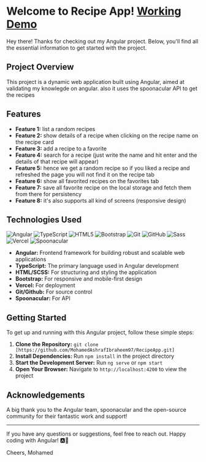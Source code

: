 # Welcome to Recipe App! [Working Demo](https://recipe-app-five-lime.vercel.app/recipes)

Hey there! Thanks for checking out my Angular project. Below, you'll find all the essential information to get started with the project.

## Project Overview
This project is a dynamic web application built using Angular, aimed at validating my knowlegde on angular. also it uses the spoonacular API to get the recipes

## Features
- **Feature 1:** list a random recipes
- **Feature 2:** show details of a recipe when clicking on the recipe name on the recipe card
- **Feature 3:** add a recipe to a favorite 
- **Feature 4:** search for a recipe (just write the name and hit enter and the details of that recipe will appear) 
- **Feature 5:** hence we get a random recipe so if you liked a recipe and refreshed the page you will not find it on the recipe tab
- **Feature 6:** show all favorited recipes on the favorites tab 
- **Feature 7:** save all favorite recipe on the local storage and fetch them from there for persistency
- **Feature 8:** it's also supports all kind of screens (responsive design)

## Technologies Used
![Angular](https://img.shields.io/badge/-Angular-red?style=flat-square&logo=angular)
![TypeScript](https://img.shields.io/badge/-TypeScript-black?style=flat-square&logo=typescript)
![HTML5](https://img.shields.io/badge/-HTML5-E34F26?style=flat-square&logo=html5&logoColor=white)
![Bootstrap](https://img.shields.io/badge/-Bootstrap-563D7C?style=flat-square&logo=bootstrap)
![Git](https://img.shields.io/badge/-Git-black?style=flat-square&logo=git)
![GitHub](https://img.shields.io/badge/-GitHub-181717?style=flat-square&logo=github)
![Sass](https://img.shields.io/badge/-Sass-CC6699?style=flat-square&logo=sass&logoColor=white)
![Vercel](https://img.shields.io/badge/-Vercel-000000?style=flat-square&logo=vercel)
![Spoonacular](https://img.shields.io/badge/-Spoonacular-FF7F50?style=flat-square&logo=spoonacular&logoColor=white)

- **Angular:** Frontend framework for building robust and scalable web applications
- **TypeScript:** The primary language used in Angular development
- **HTML/SCSS:** For structuring and styling the application
- **Bootstrap:** For responsive and mobile-first design
- **Vercel:** For deployment
- **Git/Github:** For source control
- **Spoonacular:** For API

## Getting Started
To get up and running with this Angular project, follow these simple steps:

1. **Clone the Repository:** `git clone [https://github.com/MohamedAshrafIbraheem97/RecipeApp.git]`
2. **Install Dependencies:** Run `npm install` in the project directory
3. **Start the Development Server:** Run `ng serve` or `npm start`
4. **Open Your Browser:** Navigate to `http://localhost:4200` to view the project


## Acknowledgements
A big thank you to the Angular team, spoonacular and the open-source community for their fantastic work and support!

---

If you have any questions or suggestions, feel free to reach out. Happy coding with Angular! 🅰️🚀

Cheers,
Mohamed
